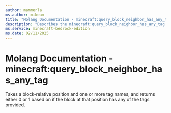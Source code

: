 ```yaml
---
author: mammerla
ms.author: mikeam
title: "Molang Documentation - minecraft:query_block_neighbor_has_any_tag"
description: "Describes the minecraft:query_block_neighbor_has_any_tag molang"
ms.service: minecraft-bedrock-edition
ms.date: 02/11/2025 
---
```


# Molang Documentation - minecraft:query_block_neighbor_has_any_tag

Takes a block-relative position and one or more tag names, and returns either 0 or 1 based on if the block at that position has any of the tags provided.
